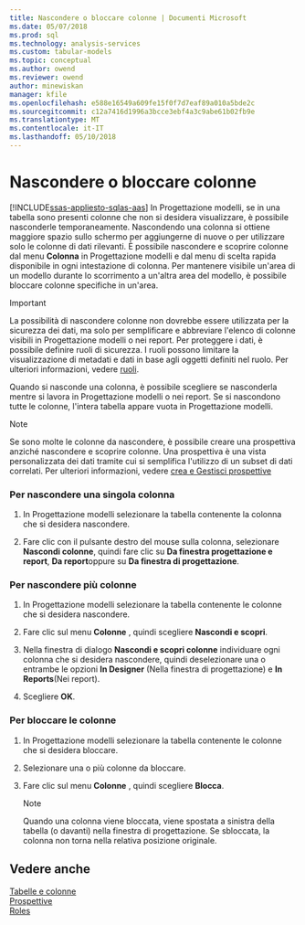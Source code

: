 ```yaml
---
title: Nascondere o bloccare colonne | Documenti Microsoft
ms.date: 05/07/2018
ms.prod: sql
ms.technology: analysis-services
ms.custom: tabular-models
ms.topic: conceptual
ms.author: owend
ms.reviewer: owend
author: minewiskan
manager: kfile
ms.openlocfilehash: e588e16549a609fe15f0f7d7eaf89a010a5bde2c
ms.sourcegitcommit: c12a7416d1996a3bcce3ebf4a3c9abe61b02fb9e
ms.translationtype: MT
ms.contentlocale: it-IT
ms.lasthandoff: 05/10/2018
---
```

# <a name="hide-or-freeze-columns"></a>Nascondere o bloccare colonne 
[!INCLUDE[ssas-appliesto-sqlas-aas](../../includes/ssas-appliesto-sqlas-aas.md)]
  In Progettazione modelli, se in una tabella sono presenti colonne che non si desidera visualizzare, è possibile nasconderle temporaneamente. Nascondendo una colonna si ottiene maggiore spazio sullo schermo per aggiungerne di nuove o per utilizzare solo le colonne di dati rilevanti. È possibile nascondere e scoprire colonne dal menu **Colonna** in Progettazione modelli e dal menu di scelta rapida disponibile in ogni intestazione di colonna. Per mantenere visibile un'area di un modello durante lo scorrimento a un'altra area del modello, è possibile bloccare colonne specifiche in un'area.  
  
> [!IMPORTANT]  
>  La possibilità di nascondere colonne non dovrebbe essere utilizzata per la sicurezza dei dati, ma solo per semplificare e abbreviare l'elenco di colonne visibili in Progettazione modelli o nei report. Per proteggere i dati, è possibile definire ruoli di sicurezza. I ruoli possono limitare la visualizzazione di metadati e dati in base agli oggetti definiti nel ruolo. Per ulteriori informazioni, vedere [ruoli](../../analysis-services/tabular-models/roles-ssas-tabular.md).  
  
 Quando si nasconde una colonna, è possibile scegliere se nasconderla mentre si lavora in Progettazione modelli o nei report. Se si nascondono tutte le colonne, l'intera tabella appare vuota in Progettazione modelli.  
  
> [!NOTE]  
>  Se sono molte le colonne da nascondere, è possibile creare una prospettiva anziché nascondere e scoprire colonne. Una prospettiva è una vista personalizzata dei dati tramite cui si semplifica l'utilizzo di un subset di dati correlati. Per ulteriori informazioni, vedere [crea e Gestisci prospettive](../../analysis-services/tabular-models/create-and-manage-perspectives-ssas-tabular.md)  
  
### <a name="to-hide-an-individual-column"></a>Per nascondere una singola colonna  
  
1.  In Progettazione modelli selezionare la tabella contenente la colonna che si desidera nascondere.  
  
2.  Fare clic con il pulsante destro del mouse sulla colonna, selezionare **Nascondi colonne**, quindi fare clic su **Da finestra progettazione e report**, **Da report**oppure su **Da finestra di progettazione**.  
  
### <a name="to-hide-multiple-columns"></a>Per nascondere più colonne  
  
1.  In Progettazione modelli selezionare la tabella contenente le colonne che si desidera nascondere.  
  
2.  Fare clic sul menu **Colonne** , quindi scegliere **Nascondi e scopri**.  
  
3.  Nella finestra di dialogo **Nascondi e scopri colonne** individuare ogni colonna che si desidera nascondere, quindi deselezionare una o entrambe le opzioni **In Designer** (Nella finestra di progettazione) e **In Reports**(Nei report).  
  
4.  Scegliere **OK**.  
  
### <a name="to-freeze-columns"></a>Per bloccare le colonne  
  
1.  In Progettazione modelli selezionare la tabella contenente le colonne che si desidera bloccare.  
  
2.  Selezionare una o più colonne da bloccare.  
  
3.  Fare clic sul menu **Colonne** , quindi scegliere **Blocca**.  
  
    > [!NOTE]  
    >  Quando una colonna viene bloccata, viene spostata a sinistra della tabella (o davanti) nella finestra di progettazione. Se sbloccata, la colonna non torna nella relativa posizione originale.  
  
## <a name="see-also"></a>Vedere anche  
 [Tabelle e colonne](../../analysis-services/tabular-models/tables-and-columns-ssas-tabular.md)   
 [Prospettive](../../analysis-services/tabular-models/perspectives-ssas-tabular.md)   
 [Roles](../../analysis-services/tabular-models/roles-ssas-tabular.md)  
  
  
